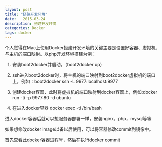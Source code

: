 ```yaml
---
layout: post
title: "搭建开发环境"
date:   2015-03-24
description: 搭建开发环境
categories: Docker
tags: docker
---
```


个人觉得在Mac上使用Docker搭建开发环境的关键主要是设置好容器、虚拟机、与主机的端口映射。以php开发环境搭建为例：

1. 安装boot2docker并启动。（boot2docker up）

2. ssh进入boot2docker时，将主机的端口映射到boot2docker虚拟机的端口上，例如：boot2docker ssh -L 9977:localhost:9977

3. 创建docker容器，此时将虚拟机的端口映射到docker容器上，例如:docker run -ti -p 9977:80 -d ubuntu

4. 在进入docker容器 docker exec -ti <containerID> /bin/bash

进入docker容器后就可以想服务器部署一样，安装nginx，php，mysql等等

如果想修改docker image以备以后使用，可以将容器修改commit到镜像中。

首先查看此docker容器进程号，然后在执行docker commit <containerID> <image>
